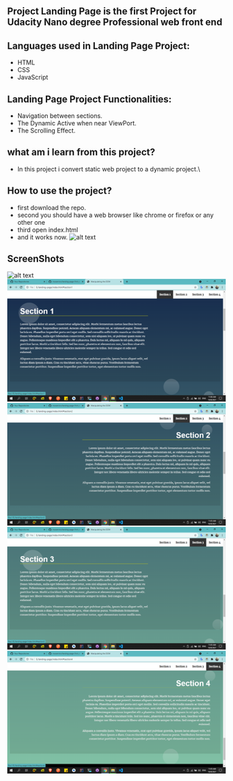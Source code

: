 ## Project Landing Page is the  first Project for Udacity Nano degree Professional web front end 

## Languages used in Landing Page Project:
- HTML
- CSS 
- JavaScript

## Landing Page Project Functionalities:
- Navigation between sections.
- The Dynamic Active when near ViewPort.
- The Scrolling Effect.

## what am i learn from this project?
- In this project i convert static web project to a dynamic project.\

##  How to use the project?
- first download the repo.
- second you should have a web browser like chrome or firefox or any other one 
- third open index.html  
- and it works now.
![alt text](https://github.com/mosamircs/landing-page/blob/master/active-state.gif?raw=true)
## ScreenShots
![alt text](https://github.com/mosamircs/landing-page/blob/master/landing.png?raw=true)
![alt text](https://github.com/mosamircs/landing-page/blob/master/section1.png?raw=true)
![alt text](https://github.com/mosamircs/landing-page/blob/master/section2.png?raw=true)
![alt text](https://github.com/mosamircs/landing-page/blob/master/section3.png?raw=true)
![alt text](https://github.com/mosamircs/landing-page/blob/master/section4.png?raw=true)

